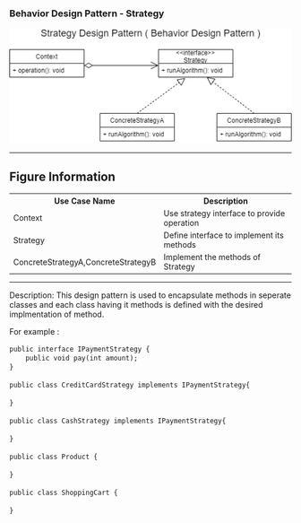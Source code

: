 ### Behavior Design Pattern - Strategy

![Image description](https://github.com/Rapter1990/Design-Pattern-Examples-in-Java/blob/master/images/strategy.png)

<hr>
<h2>Figure Information</h2>

<table>
  <tr>
    <th>Use Case Name</th>
    <th>Description</th>
  </tr>
  <tr>
    <td>Context</td>
    <td>Use strategy interface to provide operation</td>
  </tr>
  <tr>
    <td>Strategy</td>
    <td>Define interface to implement its methods</td>
  </tr>
  <tr>
    <td>ConcreteStrategyA,ConcreteStrategyB</td>
    <td>Implement the methods of Strategy</td>
  </tr>
  
</table>

<hr>
Description:
This design pattern is used to encapsulate methods in seperate classes and each class having it methods is defined with the desired implmentation of method. 

For example :

```
public interface IPaymentStrategy {
	public void pay(int amount);
}

public class CreditCardStrategy implements IPaymentStrategy{

}

public class CashStrategy implements IPaymentStrategy{

}

public class Product {

}

public class ShoppingCart {

}


```

